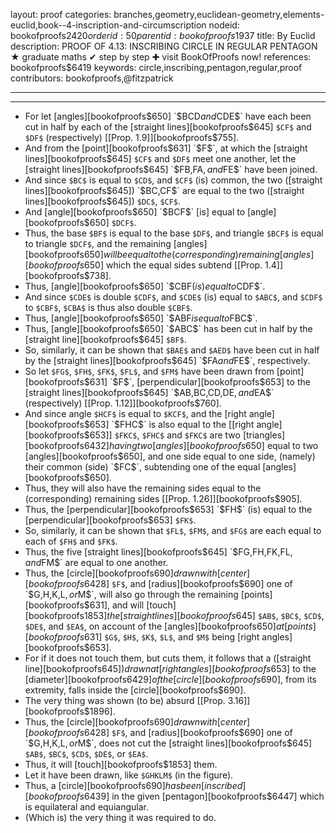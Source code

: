 layout: proof
categories: branches,geometry,euclidean-geometry,elements-euclid,book--4-inscription-and-circumscription
nodeid: bookofproofs$2420
orderid: 50
parentid: bookofproofs$1937
title: By Euclid
description: PROOF OF 4.13: INSCRIBING CIRCLE IN REGULAR PENTAGON &#9733; graduate maths &#10004; step by step &#10010; visit BookOfProofs now!
references: bookofproofs$6419
keywords: circle,inscribing,pentagon,regular,proof
contributors: bookofproofs,@fitzpatrick

---


---



* For let [angles][bookofproofs$650] `$BCD$` and `$CDE$` have each been cut in half by each of the [straight lines][bookofproofs$645] `$CF$` and `$DF$` (respectively) [[Prop. 1.9]][bookofproofs$755].
* And from the [point][bookofproofs$631] `$F$`, at which the [straight lines][bookofproofs$645] `$CF$` and `$DF$` meet one another, let the [straight lines][bookofproofs$645] `$FB$`, `$FA$`, and `$FE$` have been joined.
* And since `$BC$` is equal to `$CD$`, and `$CF$` (is) common, the two ([straight lines][bookofproofs$645]) `$BC$`, `$CF$` are equal to the two ([straight lines][bookofproofs$645]) `$DC$`, `$CF$`.
* And [angle][bookofproofs$650] `$BCF$` [is] equal to [angle][bookofproofs$650] `$DCF$`.
* Thus, the base `$BF$` is equal to the base `$DF$`, and triangle `$BCF$` is equal to triangle `$DCF$`, and the remaining [angles][bookofproofs$650] will be equal to the (corresponding) remaining [angles][bookofproofs$650] which the equal sides subtend [[Prop. 1.4]][bookofproofs$738].
* Thus, [angle][bookofproofs$650] `$CBF$` (is) equal to `$CDF$`.
* And since `$CDE$` is double `$CDF$`, and `$CDE$` (is) equal to `$ABC$`, and `$CDF$` to `$CBF$`, `$CBA$` is thus also double `$CBF$`.
* Thus, [angle][bookofproofs$650] `$ABF$` is equal to `$FBC$`.
* Thus, [angle][bookofproofs$650] `$ABC$` has been cut in half by the [straight line][bookofproofs$645] `$BF$`.
* So, similarly, it can be shown that `$BAE$` and `$AED$` have been cut in half by the [straight lines][bookofproofs$645] `$FA$` and `$FE$`, respectively.
* So let `$FG$`, `$FH$`, `$FK$`, `$FL$`, and `$FM$` have been drawn from [point][bookofproofs$631] `$F$`, [perpendicular][bookofproofs$653] to the [straight lines][bookofproofs$645] `$AB$`, `$BC$`, `$CD$`, `$DE$`, and `$EA$` (respectively) [[Prop. 1.12]][bookofproofs$760].
* And since angle `$HCF$` is equal to `$KCF$`, and the [right angle][bookofproofs$653] `$FHC$` is also equal to the [[right angle][bookofproofs$653]] `$FKC$`, `$FHC$` and `$FKC$` are two [triangles][bookofproofs$6432] having two [angles][bookofproofs$650] equal to two [angles][bookofproofs$650], and one side equal to one side, (namely) their common (side) `$FC$`, subtending one of the equal [angles][bookofproofs$650].
* Thus, they will also have the remaining sides equal to the (corresponding) remaining sides [[Prop. 1.26]][bookofproofs$905].
* Thus, the [perpendicular][bookofproofs$653] `$FH$` (is) equal to the [perpendicular][bookofproofs$653] `$FK$`.
* So, similarly, it can be shown that `$FL$`, `$FM$`, and `$FG$` are each equal to each of `$FH$` and `$FK$`.
* Thus, the five [straight lines][bookofproofs$645] `$FG$`, `$FH$`, `$FK$`, `$FL$`, and `$FM$` are equal to one another.
* Thus, the [circle][bookofproofs$690] drawn with [center][bookofproofs$6428] `$F$`, and [radius][bookofproofs$690] one of `$G$`, `$H$`, `$K$`, `$L$`, or `$M$`, will also go through the remaining [points][bookofproofs$631], and will [touch][bookofproofs$1853] the [straight lines][bookofproofs$645] `$AB$`, `$BC$`, `$CD$`, `$DE$`, and `$EA$`, on account of the [angles][bookofproofs$650] at [points][bookofproofs$631] `$G$`, `$H$`, `$K$`, `$L$`, and `$M$` being [right angles][bookofproofs$653].
* For if it does not touch them, but cuts them, it follows that a ([straight line][bookofproofs$645]) drawn at [right angles][bookofproofs$653] to the [diameter][bookofproofs$6429] of the [circle][bookofproofs$690], from its extremity, falls inside the [circle][bookofproofs$690].
* The very thing was shown (to be) absurd [[Prop. 3.16]][bookofproofs$1896].
* Thus, the [circle][bookofproofs$690] drawn with [center][bookofproofs$6428] `$F$`, and [radius][bookofproofs$690] one of `$G$`, `$H$`, `$K$`, `$L$`, or `$M$`, does not cut the [straight lines][bookofproofs$645] `$AB$`, `$BC$`, `$CD$`, `$DE$`, or `$EA$`.
* Thus, it will [touch][bookofproofs$1853] them.
* Let it have been drawn, like `$GHKLM$` (in the figure).
* Thus, a [circle][bookofproofs$690] has been [inscribed][bookofproofs$6439] in the given [pentagon][bookofproofs$6447] which is equilateral and equiangular.
* (Which is) the very thing it was required to do.
